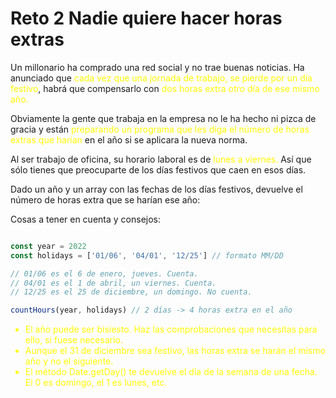 # Reto 2 Nadie quiere hacer horas extras

Un millonario ha comprado una red social y no trae buenas noticias. Ha anunciado que <span style="color: #FFFF00">cada vez que una jornada de trabajo, se pierde por un día festivo</span>, habrá que compensarlo con <span style="color: #FFFF00">dos horas extra otro día de ese mismo año.</span>

Obviamente la gente que trabaja en la empresa no le ha hecho ni pizca de gracia y están <span style="color: #FFFF00">preparando un programa que les diga el número de horas extras que harían</span> en el año si se aplicara la nueva norma.

Al ser trabajo de oficina, su horario laboral es de <span style="color: #FFFF00">lunes a viernes.</span> Así que sólo tienes que preocuparte de los días festivos que caen en esos días.

Dado un año y un array con las fechas de los días festivos, devuelve el número de horas extra que se harían ese año:

Cosas a tener en cuenta y consejos:

```javascript

const year = 2022
const holidays = ['01/06', '04/01', '12/25'] // formato MM/DD

// 01/06 es el 6 de enero, jueves. Cuenta.
// 04/01 es el 1 de abril, un viernes. Cuenta.
// 12/25 es el 25 de diciembre, un domingo. No cuenta.

countHours(year, holidays) // 2 días -> 4 horas extra en el año

```
<ul style="color: #FFFF00">
    <li>El año puede ser bisiesto. Haz las comprobaciones que necesitas para ello, si fuese necesario.</li>
    <li>Aunque el 31 de diciembre sea festivo, las horas extra se harán el mismo año y no el siguiente.</li>
    <li>El método Date.getDay() te devuelve el día de la semana de una fecha. El 0 es domingo, el 1 es lunes, etc.</li>
</ul>   

